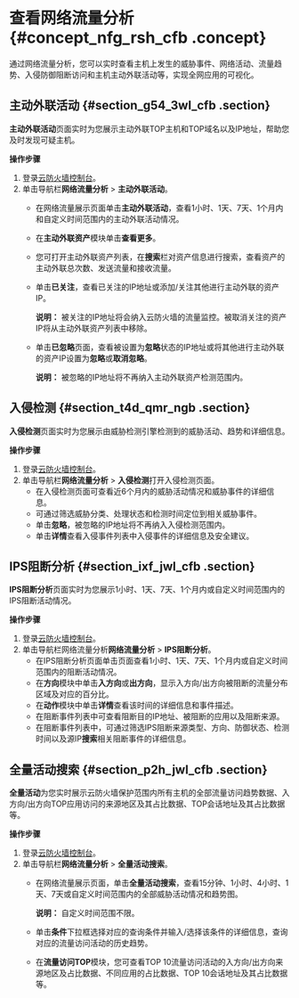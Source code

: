 # 查看网络流量分析 {#concept_nfg_rsh_cfb .concept}

通过网络流量分析，您可以实时查看主机上发生的威胁事件、网络活动、流量趋势、入侵防御阻断访问和主机主动外联活动等，实现全网应用的可视化。

## 主动外联活动 {#section_g54_3wl_cfb .section}

**主动外联活动**页面实时为您展示主动外联TOP主机和TOP域名以及IP地址，帮助您及时发现可疑主机。

**操作步骤**

1.  登录[云防火墙控制台](https://yundun.console.aliyun.com/?p=cfwnext#/overview)。
2.  单击导航栏**网络流量分析** \> **主动外联活动**。
    -   在网络流量展示页面单击**主动外联活动**，查看1小时、1天、7天、1个月内和自定义时间范围内的主动外联活动情况。
    -   在**主动外联资产**模块单击**查看更多**。
    -   您可打开主动外联资产列表，在**搜索**栏对资产信息进行搜索，查看资产的主动外联总次数、发送流量和接收流量。
    -   单击**已关注**，查看已关注的IP地址或添加/关注其他进行主动外联的资产IP。

        **说明：** 被关注的IP地址将会纳入云防火墙的流量监控。被取消关注的资产IP将从主动外联资产列表中移除。

    -   单击**已忽略**页面，查看被设置为**忽略**状态的IP地址或将其他进行主动外联的资产IP设置为**忽略**或**取消忽略**。

        **说明：** 被忽略的IP地址将不再纳入主动外联资产检测范围内。


## 入侵检测 {#section_t4d_qmr_ngb .section}

**入侵检测**页面实时为您展示由威胁检测引擎检测到的威胁活动、趋势和详细信息。

**操作步骤**

1.  登录[云防火墙控制台](https://yundun.console.aliyun.com/?p=cfwnext#/overview)。
2.  单击导航栏**网络流量分析** \> **入侵检测**打开入侵检测页面。
    -   在入侵检测页面可查看近6个月内的威胁活动情况和威胁事件的详细信息。
    -   可通过筛选威胁分类、处理状态和检测时间定位到相关威胁事件。
    -   单击**忽略**，被忽略的IP地址将不再纳入入侵检测范围内。
    -   单击**详情**查看入侵事件列表中入侵事件的详细信息及安全建议。

## IPS阻断分析 {#section_ixf_jwl_cfb .section}

**IPS阻断分析**页面实时为您展示1小时、1天、7天、1个月内或自定义时间范围内的IPS阻断活动情况。

**操作步骤**

1.  登录[云防火墙控制台](https://yundun.console.aliyun.com/?p=cfwnext#/overview)。
2.  单击导航栏网络流量分析**网络流量分析** \> **IPS阻断分析**。
    -   在IPS阻断分析页面单击页面查看1小时、1天、7天、1个月内或自定义时间范围内的阻断活动情况。
    -   在**方向**模块中单击**入方向**或**出方向**，显示入方向/出方向被阻断的流量分布区域及对应的百分比。
    -   在**动作**模块中单击**详情**查看该时间的详细信息和事件描述。
    -   在阻断事件列表中可查看阻断目的IP地址、被阻断的应用以及阻断来源。
    -   在阻断事件列表中，可通过筛选IPS阻断来源类型、方向、防御状态、检测时间以及源IP**搜索**相关阻断事件的详细信息。

## 全量活动搜索 {#section_p2h_jwl_cfb .section}

**全量活动**为您实时展示云防火墙保护范围内所有主机的全部流量访问趋势数据、入方向/出方向TOP应用访问的来源地区及其占比数据、TOP会话地址及其占比数据等。

**操作步骤**

1.  登录[云防火墙控制台](https://yundun.console.aliyun.com/?p=cfwnext#/overview)。
2.  单击导航栏**网络流量分析** \> **全量活动搜索**。
    -   在网络流量展示页面，单击**全量活动搜索**，查看15分钟、1小时、4小时、1天、7天或自定义时间范围内的全部威胁活动情况和趋势图。

        **说明：** 自定义时间范围不限。

    -   单击**条件**下拉框选择对应的查询条件并输入/选择该条件的详细信息，查询对应的流量访问活动的历史趋势。
    -   在**流量访问TOP**模块，您可查看TOP 10流量访问活动的入方向/出方向来源地区及占比数据、不同应用的占比数据、TOP 10会话地址及其占比数据等。

